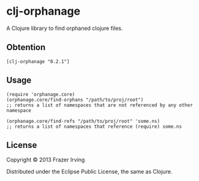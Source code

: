 # clj-orphanage

A Clojure library to find orphaned clojure files.

## Obtention

```
[clj-orphanage "0.2.1"]
```

## Usage

    (require 'orphanage.core)
    (orphanage.core/find-orphans "/path/to/proj/root")
    ;; returns a list of namespaces that are not referenced by any other namespace
    
    (orphanage.core/find-refs "/path/to/proj/root" 'some.ns)
    ;; returns a list of namespaces that reference (require) some.ns

## License

Copyright © 2013 Frazer Irving

Distributed under the Eclipse Public License, the same as Clojure.
